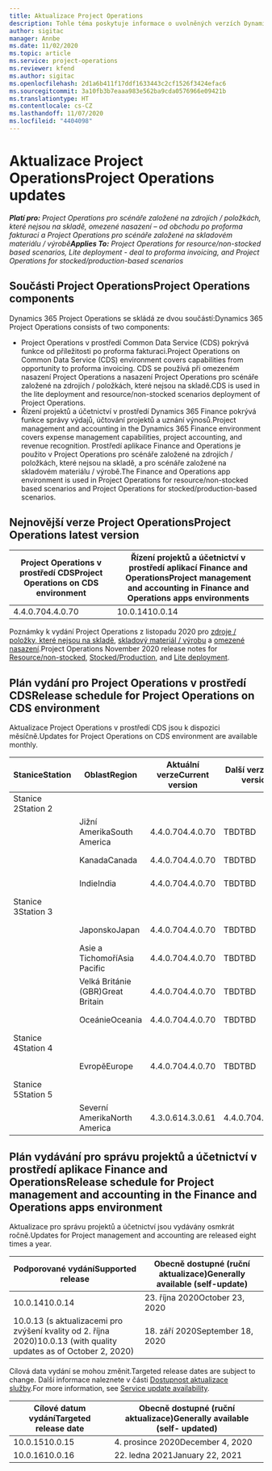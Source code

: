 ```yaml
---
title: Aktualizace Project Operations
description: Tohle téma poskytuje informace o uvolněných verzích Dynamics 365 Project Operations.
author: sigitac
manager: Annbe
ms.date: 11/02/2020
ms.topic: article
ms.service: project-operations
ms.reviewer: kfend
ms.author: sigitac
ms.openlocfilehash: 2d1a6b411f17ddf1633443c2cf1526f3424efac6
ms.sourcegitcommit: 3a10fb3b7eaaa983e562ba9cda0576966e09421b
ms.translationtype: HT
ms.contentlocale: cs-CZ
ms.lasthandoff: 11/07/2020
ms.locfileid: "4404098"
---
```

# <a name="project-operations-updates"></a><span data-ttu-id="39d77-103">Aktualizace Project Operations</span><span class="sxs-lookup"><span data-stu-id="39d77-103">Project Operations updates</span></span>

<span data-ttu-id="39d77-104">_**Platí pro:** Project Operations pro scénáře založené na zdrojích / položkách, které nejsou na skladě, omezené nasazení – od obchodu po proforma fakturaci a Project Operations pro scénáře založené na skladovém materiálu / výrobě_</span><span class="sxs-lookup"><span data-stu-id="39d77-104">_**Applies To:** Project Operations for resource/non-stocked based scenarios, Lite deployment - deal to proforma invoicing, and Project Operations for stocked/production-based scenarios_</span></span>

## <a name="project-operations-components"></a><span data-ttu-id="39d77-105">Součásti Project Operations</span><span class="sxs-lookup"><span data-stu-id="39d77-105">Project Operations components</span></span>

<span data-ttu-id="39d77-106">Dynamics 365 Project Operations se skládá ze dvou součástí:</span><span class="sxs-lookup"><span data-stu-id="39d77-106">Dynamics 365 Project Operations consists of two components:</span></span>

- <span data-ttu-id="39d77-107">Project Operations v prostředí Common Data Service (CDS) pokrývá funkce od příležitosti po proforma fakturaci.</span><span class="sxs-lookup"><span data-stu-id="39d77-107">Project Operations on Common Data Service (CDS) environment covers capabilities from opportunity to proforma invoicing.</span></span> <span data-ttu-id="39d77-108">CDS se používá při omezeném nasazení Project Operations a nasazení Project Operations pro scénáře založené na zdrojích / položkách, které nejsou na skladě.</span><span class="sxs-lookup"><span data-stu-id="39d77-108">CDS is used in the lite deployment and resource/non-stocked scenarios deployment of Project Operations.</span></span>
- <span data-ttu-id="39d77-109">Řízení projektů a účetnictví v prostředí Dynamics 365 Finance pokrývá funkce správy výdajů, účtování projektů a uznání výnosů.</span><span class="sxs-lookup"><span data-stu-id="39d77-109">Project management and accounting in the Dynamics 365 Finance environment covers expense management capabilities, project accounting, and revenue recognition.</span></span> <span data-ttu-id="39d77-110">Prostředí aplikace Finance and Operations je použito v Project Operations pro scénáře založené na zdrojích / položkách, které nejsou na skladě, a pro scénáře založené na skladovém materiálu / výrobě.</span><span class="sxs-lookup"><span data-stu-id="39d77-110">The Finance and Operations app environment is used in Project Operations for resource/non-stocked based scenarios and Project Operations for stocked/production-based scenarios.</span></span>

## <a name="project-operations-latest-version"></a><span data-ttu-id="39d77-111">Nejnovější verze Project Operations</span><span class="sxs-lookup"><span data-stu-id="39d77-111">Project Operations latest version</span></span>

| <span data-ttu-id="39d77-112">Project Operations v prostředí CDS</span><span class="sxs-lookup"><span data-stu-id="39d77-112">Project Operations on CDS environment</span></span> | <span data-ttu-id="39d77-113">Řízení projektů a účetnictví v prostředí aplikací Finance and Operations</span><span class="sxs-lookup"><span data-stu-id="39d77-113">Project management and accounting in Finance and Operations apps environments</span></span> |
| --- | --- |
| <span data-ttu-id="39d77-114">4.4.0.70</span><span class="sxs-lookup"><span data-stu-id="39d77-114">4.4.0.70</span></span> | <span data-ttu-id="39d77-115">10.0.14</span><span class="sxs-lookup"><span data-stu-id="39d77-115">10.0.14</span></span> |

<span data-ttu-id="39d77-116">Poznámky k vydání Project Operations z listopadu 2020 pro [zdroje / položky, které nejsou na skladě](whats-new-nov-2020-resource-based.md), [skladový materiál / výrobu](../prod-pma/whats-new/whats-new-nov-2020-production-based.md) a [omezené nasazení](../pro/whats-new/whats-new-nov-2020-lite.md).</span><span class="sxs-lookup"><span data-stu-id="39d77-116">Project Operations November 2020 release notes for [Resource/non-stocked](whats-new-nov-2020-resource-based.md), [Stocked/Production](../prod-pma/whats-new/whats-new-nov-2020-production-based.md), and [Lite deployment](../pro/whats-new/whats-new-nov-2020-lite.md).</span></span>

## <a name="release-schedule-for-project-operations-on-cds-environment"></a><span data-ttu-id="39d77-117">Plán vydání pro Project Operations v prostředí CDS</span><span class="sxs-lookup"><span data-stu-id="39d77-117">Release schedule for Project Operations on CDS environment</span></span>

<span data-ttu-id="39d77-118">Aktualizace Project Operations v prostředí CDS jsou k dispozici měsíčně.</span><span class="sxs-lookup"><span data-stu-id="39d77-118">Updates for Project Operations on CDS environment are available monthly.</span></span> 

| <span data-ttu-id="39d77-119">Stanice</span><span class="sxs-lookup"><span data-stu-id="39d77-119">Station</span></span>   | <span data-ttu-id="39d77-120">Oblast</span><span class="sxs-lookup"><span data-stu-id="39d77-120">Region</span></span>        | <span data-ttu-id="39d77-121">Aktuální verze</span><span class="sxs-lookup"><span data-stu-id="39d77-121">Current version</span></span> | <span data-ttu-id="39d77-122">Další verze</span><span class="sxs-lookup"><span data-stu-id="39d77-122">Next version</span></span> | <span data-ttu-id="39d77-123">Obecně dostupné</span><span class="sxs-lookup"><span data-stu-id="39d77-123">Generally available</span></span> |
|-----------|---------------|-----------------|--------------|---------------------|
| <span data-ttu-id="39d77-124">Stanice 2</span><span class="sxs-lookup"><span data-stu-id="39d77-124">Station 2</span></span> |   &nbsp;      |    &nbsp;       | &nbsp;       |      &nbsp;         |
|   &nbsp;  | <span data-ttu-id="39d77-125">Jižní Amerika</span><span class="sxs-lookup"><span data-stu-id="39d77-125">South America</span></span> |  <span data-ttu-id="39d77-126">4.4.0.70</span><span class="sxs-lookup"><span data-stu-id="39d77-126">4.4.0.70</span></span>       | <span data-ttu-id="39d77-127">TBD</span><span class="sxs-lookup"><span data-stu-id="39d77-127">TBD</span></span>     | <span data-ttu-id="39d77-128">20. listopad 2020</span><span class="sxs-lookup"><span data-stu-id="39d77-128">20-Nov-20</span></span>           |
|    &nbsp; | <span data-ttu-id="39d77-129">Kanada</span><span class="sxs-lookup"><span data-stu-id="39d77-129">Canada</span></span>        |  <span data-ttu-id="39d77-130">4.4.0.70</span><span class="sxs-lookup"><span data-stu-id="39d77-130">4.4.0.70</span></span>       | <span data-ttu-id="39d77-131">TBD</span><span class="sxs-lookup"><span data-stu-id="39d77-131">TBD</span></span>     | <span data-ttu-id="39d77-132">20. listopad 2020</span><span class="sxs-lookup"><span data-stu-id="39d77-132">20-Nov-20</span></span>           |
|   &nbsp;  | <span data-ttu-id="39d77-133">Indie</span><span class="sxs-lookup"><span data-stu-id="39d77-133">India</span></span>         |  <span data-ttu-id="39d77-134">4.4.0.70</span><span class="sxs-lookup"><span data-stu-id="39d77-134">4.4.0.70</span></span>       | <span data-ttu-id="39d77-135">TBD</span><span class="sxs-lookup"><span data-stu-id="39d77-135">TBD</span></span>     | <span data-ttu-id="39d77-136">20. listopad 2020</span><span class="sxs-lookup"><span data-stu-id="39d77-136">20-Nov-20</span></span>           |
| <span data-ttu-id="39d77-137">Stanice 3</span><span class="sxs-lookup"><span data-stu-id="39d77-137">Station 3</span></span>  |      &nbsp;   |     &nbsp;      |     &nbsp;   |      &nbsp;         |
|   &nbsp;  | <span data-ttu-id="39d77-138">Japonsko</span><span class="sxs-lookup"><span data-stu-id="39d77-138">Japan</span></span>         |  <span data-ttu-id="39d77-139">4.4.0.70</span><span class="sxs-lookup"><span data-stu-id="39d77-139">4.4.0.70</span></span>       | <span data-ttu-id="39d77-140">TBD</span><span class="sxs-lookup"><span data-stu-id="39d77-140">TBD</span></span>     | <span data-ttu-id="39d77-141">4. prosinec 2020</span><span class="sxs-lookup"><span data-stu-id="39d77-141">04-Dec-20</span></span>           |
|   &nbsp;  | <span data-ttu-id="39d77-142">Asie a Tichomoří</span><span class="sxs-lookup"><span data-stu-id="39d77-142">Asia Pacific</span></span>  |  <span data-ttu-id="39d77-143">4.4.0.70</span><span class="sxs-lookup"><span data-stu-id="39d77-143">4.4.0.70</span></span>       | <span data-ttu-id="39d77-144">TBD</span><span class="sxs-lookup"><span data-stu-id="39d77-144">TBD</span></span>     | <span data-ttu-id="39d77-145">4. prosinec 2020</span><span class="sxs-lookup"><span data-stu-id="39d77-145">04-Dec-20</span></span>           |
|   &nbsp;  | <span data-ttu-id="39d77-146">Velká Británie (GBR)</span><span class="sxs-lookup"><span data-stu-id="39d77-146">Great Britain</span></span> |  <span data-ttu-id="39d77-147">4.4.0.70</span><span class="sxs-lookup"><span data-stu-id="39d77-147">4.4.0.70</span></span>       | <span data-ttu-id="39d77-148">TBD</span><span class="sxs-lookup"><span data-stu-id="39d77-148">TBD</span></span>     | <span data-ttu-id="39d77-149">4. prosinec 2020</span><span class="sxs-lookup"><span data-stu-id="39d77-149">04-Dec-20</span></span>           |
|   &nbsp;  | <span data-ttu-id="39d77-150">Oceánie</span><span class="sxs-lookup"><span data-stu-id="39d77-150">Oceania</span></span>       |  <span data-ttu-id="39d77-151">4.4.0.70</span><span class="sxs-lookup"><span data-stu-id="39d77-151">4.4.0.70</span></span>       | <span data-ttu-id="39d77-152">TBD</span><span class="sxs-lookup"><span data-stu-id="39d77-152">TBD</span></span>     | <span data-ttu-id="39d77-153">4. prosinec 2020</span><span class="sxs-lookup"><span data-stu-id="39d77-153">04-Dec-20</span></span>           |
| <span data-ttu-id="39d77-154">Stanice 4</span><span class="sxs-lookup"><span data-stu-id="39d77-154">Station 4</span></span> |     &nbsp;    |     &nbsp;      |     &nbsp;   |      &nbsp;         |
|   &nbsp;  | <span data-ttu-id="39d77-155">Evropě</span><span class="sxs-lookup"><span data-stu-id="39d77-155">Europe</span></span>        |  <span data-ttu-id="39d77-156">4.4.0.70</span><span class="sxs-lookup"><span data-stu-id="39d77-156">4.4.0.70</span></span>       | <span data-ttu-id="39d77-157">TBD</span><span class="sxs-lookup"><span data-stu-id="39d77-157">TBD</span></span>     | <span data-ttu-id="39d77-158">11. prosinec 2020</span><span class="sxs-lookup"><span data-stu-id="39d77-158">11-Dec-20</span></span>           |
| <span data-ttu-id="39d77-159">Stanice 5</span><span class="sxs-lookup"><span data-stu-id="39d77-159">Station 5</span></span> |     &nbsp;    |     &nbsp;      |     &nbsp;   |      &nbsp;         |
|   &nbsp;  | <span data-ttu-id="39d77-160">Severní Amerika</span><span class="sxs-lookup"><span data-stu-id="39d77-160">North America</span></span> | <span data-ttu-id="39d77-161">4.3.0.61</span><span class="sxs-lookup"><span data-stu-id="39d77-161">4.3.0.61</span></span>        | <span data-ttu-id="39d77-162">4.4.0.70</span><span class="sxs-lookup"><span data-stu-id="39d77-162">4.4.0.70</span></span>     | <span data-ttu-id="39d77-163">15. prosinec 2020</span><span class="sxs-lookup"><span data-stu-id="39d77-163">15-Nov-20</span></span>           |

## <a name="release-schedule-for-project-management-and-accounting-in-the-finance-and-operations-apps-environment"></a><span data-ttu-id="39d77-164">Plán vydávání pro správu projektů a účetnictví v prostředí aplikace Finance and Operations</span><span class="sxs-lookup"><span data-stu-id="39d77-164">Release schedule for Project management and accounting in the Finance and Operations apps environment</span></span>

<span data-ttu-id="39d77-165">Aktualizace pro správu projektů a účetnictví jsou vydávány osmkrát ročně.</span><span class="sxs-lookup"><span data-stu-id="39d77-165">Updates for Project management and accounting are released eight times a year.</span></span>

| <span data-ttu-id="39d77-166">Podporované vydání</span><span class="sxs-lookup"><span data-stu-id="39d77-166">Supported release</span></span> | <span data-ttu-id="39d77-167">Obecně dostupné (ruční aktualizace)</span><span class="sxs-lookup"><span data-stu-id="39d77-167">Generally available (self-update)</span></span> |
| --- | --- |
| <span data-ttu-id="39d77-168">10.0.14</span><span class="sxs-lookup"><span data-stu-id="39d77-168">10.0.14</span></span> | <span data-ttu-id="39d77-169">23. října 2020</span><span class="sxs-lookup"><span data-stu-id="39d77-169">October 23, 2020</span></span> |
| <span data-ttu-id="39d77-170">10.0.13 (s aktualizacemi pro zvýšení kvality od 2. října 2020)</span><span class="sxs-lookup"><span data-stu-id="39d77-170">10.0.13 (with quality updates as of October 2, 2020)</span></span> | <span data-ttu-id="39d77-171">18. září 2020</span><span class="sxs-lookup"><span data-stu-id="39d77-171">September 18, 2020</span></span> |

<span data-ttu-id="39d77-172">Cílová data vydání se mohou změnit.</span><span class="sxs-lookup"><span data-stu-id="39d77-172">Targeted release dates are subject to change.</span></span> <span data-ttu-id="39d77-173">Další informace naleznete v části [Dostupnost aktualizace služby](https://docs.microsoft.com/dynamics365/fin-ops-core/fin-ops/get-started/public-preview-releases?toc=/dynamics365/finance/toc.json).</span><span class="sxs-lookup"><span data-stu-id="39d77-173">For more information, see [Service update availability](https://docs.microsoft.com/dynamics365/fin-ops-core/fin-ops/get-started/public-preview-releases?toc=/dynamics365/finance/toc.json).</span></span>

| <span data-ttu-id="39d77-174">Cílové datum vydání</span><span class="sxs-lookup"><span data-stu-id="39d77-174">Targeted release date</span></span> | <span data-ttu-id="39d77-175">Obecně dostupné (ruční aktualizace)</span><span class="sxs-lookup"><span data-stu-id="39d77-175">Generally available (self- updated)</span></span> |
| --- | --- |
| <span data-ttu-id="39d77-176">10.0.15</span><span class="sxs-lookup"><span data-stu-id="39d77-176">10.0.15</span></span> | <span data-ttu-id="39d77-177">4. prosince 2020</span><span class="sxs-lookup"><span data-stu-id="39d77-177">December 4, 2020</span></span> |
| <span data-ttu-id="39d77-178">10.0.16</span><span class="sxs-lookup"><span data-stu-id="39d77-178">10.0.16</span></span> | <span data-ttu-id="39d77-179">22. ledna 2021</span><span class="sxs-lookup"><span data-stu-id="39d77-179">January 22, 2021</span></span> |

